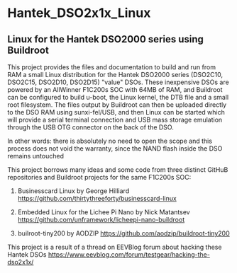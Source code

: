 # Hantek_DSO2x1x_Linux
## Linux for the Hantek DSO2000 series using Buildroot

This project provides the files and documentation to build and run from RAM a small Linux distribution for the Hantek DSO2000 series (DSO2C10, DSO2C15, DSO2D10, DSO2D15) "value" DSOs.
These inexpensive DSOs are powered by an AllWinner F1C200s SOC with 64MB of RAM, and Buildroot can be configured to build u-boot, the Linux kernel, the DTB file and a small root filesystem.
The files output by Buildroot can then be uploaded directly to the DSO RAM using sunxi-fel/USB, and then Linux can be started which will provide a serial terminal connection and USB mass storage emulation through the USB OTG connector on the back of the DSO.

In other words: there is absolutely no need to open the scope and this process does not void the warranty, since the NAND flash inside the DSO remains untouched

This project borrows many ideas and some code from three distinct GitHuB repositories and Buildroot projects for the same F1C200s SOC:

1. Businesscard Linux by George Hilliard https://github.com/thirtythreeforty/businesscard-linux

2. Embedded Linux for the Lichee Pi Nano by Nick Matantsev https://github.com/unframework/licheepi-nano-buildroot

3. builroot-tiny200 by AODZIP https://github.com/aodzip/buildroot-tiny200

This project is a result of a thread on EEVBlog forum about hacking these Hantek DSOs
https://www.eevblog.com/forum/testgear/hacking-the-dso2x1x/

